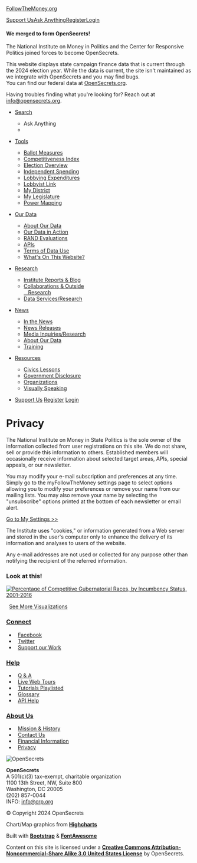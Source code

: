 [](https://www.followthemoney.org/about-us/privacy#menu-toggle)[FollowTheMoney.org](https://www.followthemoney.org/)

[Support Us](https://www.followthemoney.org/connect-with-us/support)[Ask Anything](https://www.followthemoney.org/show-me?dt=1&s=AL&y=2020)[Register](https://www.followthemoney.org/account/sign-up/)[Login](https://www.followthemoney.org/Security/login)

#### We merged to form OpenSecrets!

The National Institute on Money in Politics and the Center for Responsive Politics joined forces to become OpenSecrets.

This website displays state campaign finance data that is current through the 2024 election year. While the data is current, the site isn't maintained as we integrate with OpenSecrets and you may find bugs.  
You can find our federal data at [OpenSecrets.org](https://www.opensecrets.org/?utm_source=ftm).

Having troubles finding what you're looking for? Reach out at [info@opensecrets.org](mailto:info@opensecrets.org).

* [Search](https://www.followthemoney.org/about-us/privacy#)
    * Ask Anything
    * 
* [Tools](https://www.followthemoney.org/about-us/privacy#)
    * [Ballot Measures](https://www.followthemoney.org/tools/ballot-measures/)
    * [Competitiveness Index](https://www.followthemoney.org/tools/ci/)
    * [Election Overview](https://www.followthemoney.org/tools/election-overview/)
    * [Independent Spending](https://www.followthemoney.org/show-me?dt=2)
    * [Lobbying Expenditures](https://www.followthemoney.org/show-me?dt=3&lby-f-fc=2)
    * [Lobbyist Link](https://www.followthemoney.org/tools/lobbyist-link/)
    * [My District](https://www.followthemoney.org/tools/mydistrict/)
    * [My Legislature](https://www.followthemoney.org/tools/legislative-overview/)
    * [Power Mapping](https://www.followthemoney.org/tools/power-mapping/)
* [Our Data](https://www.followthemoney.org/about-us/privacy#)
    * [About Our Data](https://www.followthemoney.org/our-data/about-our-data/)
    * [Our Data in Action](https://www.followthemoney.org/our-data/our-data-in-action/)
    * [RAND Evaluations](https://www.followthemoney.org/our-data/rand-evaluations/)
    * [APIs](https://www.followthemoney.org/our-data/apis/)
    * [Terms of Data Use](https://www.followthemoney.org/our-data/terms-of-data-use/)
    * [What's On This Website?](https://www.followthemoney.org/our-data/whats-on-this-website/)
* [Research](https://www.followthemoney.org/about-us/privacy#)
    * [Institute Reports & Blog](https://www.followthemoney.org/research/institute-reports/)
    * [Collaborations & Outside  
           Research](https://www.followthemoney.org/research/collaborations-and-outside-research/)
    * [Data Services/Research](https://www.followthemoney.org/research/data-services/)
* [News](https://www.followthemoney.org/about-us/privacy#)
    * [In the News](https://www.followthemoney.org/news/in-the-news/)
    * [News Releases](https://www.followthemoney.org/news/news-releases/)
    * [Media Inquiries/Research](https://www.followthemoney.org/news/media-inquiries/)
    * [About Our Data](https://www.followthemoney.org/our-data/about-our-data/)
    * [Training](https://www.followthemoney.org/news/training/)
* [Resources](https://www.followthemoney.org/about-us/privacy#)
    * [Civics Lessons](https://www.followthemoney.org/resources/civics-lessons/)
    * [Government Disclosure](https://www.followthemoney.org/resources/state-disclosure-agencies/)
    * [Organizations](https://www.followthemoney.org/resources/organizations/)
    * [Visually Speaking](https://www.followthemoney.org/resources/visually-speaking/)

* [Support Us](https://www.followthemoney.org/connect-with-us/support/) [Register](https://www.followthemoney.org/account/sign-up/) [Login](https://www.followthemoney.org/Security/login)
    

Privacy
=======

The National Institute on Money in State Politics is the sole owner of the information collected from user registrations on this site. We do not share, sell or provide this information to others. Established members will occasionally receive information about selected target areas, APIs, special appeals, or our newsletter.

You may modify your e-mail subscription and preferences at any time. Simply go to the myFollowTheMoney settings page to select options allowing you to modify your preferences or remove your name from our mailing lists. You may also remove your name by selecting the "unsubscribe" options printed at the bottom of each newsletter or email alert.

[Go to My Settings >>](https://www.followthemoney.org/account/password/)

The Institute uses "cookies," or information generated from a Web server and stored in the user's computer only to enhance the delivery of its information and analyses to users of the website.

Any e-mail addresses are not used or collected for any purpose other than notifying the recipient of the referred information.

### Look at this!

[![Percentage of Competitive Gubernatorial Races, by Incumbency Status, 2001-2016](/assets/Images/teasers/small/competitive-govs.JPG)](https://www.followthemoney.org/research/institute-reports/monetary-competitiveness-in-gubernatorial-elections-2001-2016)

  [See More Visualizations](https://www.followthemoney.org/look-at-this)

### [Connect](https://www.followthemoney.org/about-us/contact/)

*   [Facebook](https://www.facebook.com/FollowTheMoney.org)
*   [Twitter](https://twitter.com/moneyinpolitics)
*   [Support our Work](https://www.followthemoney.org/connect-with-us/support/)

### [Help](https://www.followthemoney.org/help/q-and-a/)

*   [Q & A](https://www.followthemoney.org/help/q-and-a/)
*   [Live Web Tours](https://www.followthemoney.org/help/webinar-tutorials/)
*   [Tutorials Playlisted](https://www.followthemoney.org/help/tutorials-playlisted/)
*   [Glossary](https://www.followthemoney.org/help/glossary/)
*   [API Help](https://www.followthemoney.org/our-data/apis/)

### [About Us](https://www.followthemoney.org/about-us/mission-and-history/)

*   [Mission & History](https://www.followthemoney.org/about-us/mission-and-history/)
*   [Contact Us](https://www.followthemoney.org/about-us/contact/)
*   [Financial Information](https://www.followthemoney.org/about-us/where-do-we-get-our-money/)
*   [Privacy](https://www.followthemoney.org/about-us/privacy/)

![OpenSecrets](https://s3.amazonaws.com/assets2.opensecrets.org/img/logo.svg?v=3.0)

  
  
  
**OpenSecrets**  
A 501(c)(3) tax-exempt, charitable organization  
1100 13th Street, NW, Suite 800  
Washington, DC 20005  
(202) 857-0044  
INFO: info@crp.org  

© Copyright 2024 OpenSecrets

Chart/Map graphics from [**Highcharts**](http://www.highcharts.com/)

Built with [**Bootstrap**](http://getbootstrap.com/) & [**FontAwesome**](https://fortawesome.github.io/Font-Awesome/license/)

Content on this site is licensed under a [**Creative Commons Attribution-Noncommercial-Share Alike 3.0 United States License**](https://creativecommons.org/licenses/by-nc-sa/3.0/us/) by OpenSecrets.

[](https://www.followthemoney.org/about-us/privacy#0)